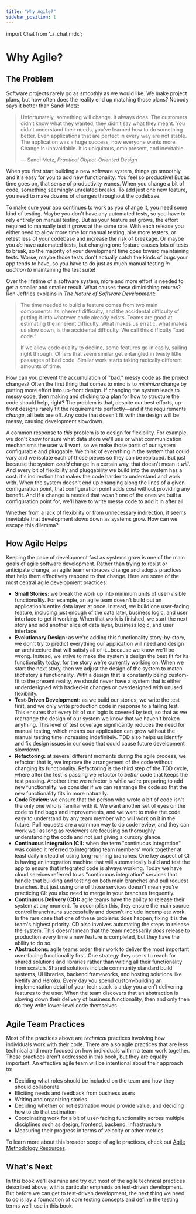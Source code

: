 ```yaml
---
title: "Why Agile?"
sidebar_position: 1
---
```

import Chat from '../_chat.mdx';

# Why Agile?

## The Problem

Software projects rarely go as smoothly as we would like. We make project plans, but how often does the reality end up matching those plans? Nobody says it better than Sandi Metz:

> Unfortunately, something will change. It always does. The customers didn’t know what they wanted, they didn’t say what they meant. You didn’t understand their needs, you’ve learned how to do something better. Even applications that are perfect in every way are not stable. The application was a huge success, now everyone wants more. Change is unavoidable. It is ubiquitous, omnipresent, and inevitable.
>
> — Sandi Metz, *Practical Object-Oriented Design*

When you first start building a new software system, things go smoothly and it's easy for you to add new functionality. You feel so productive! But as time goes on, that sense of productivity wanes. When you change a bit of code, something seemingly-unrelated breaks. To add just one new feature, you need to make dozens of changes throughout the codebase.

To make sure your app continues to work as you change it, you need some kind of testing. Maybe you don't have any automated tests, so you have to rely entirely on manual testing. But as your feature set grows, the effort required to manually test it grows at the same rate. With each release you either need to allow more time for manual testing, hire more testers, or retest less of your codebase and increase the risk of breakage. Or maybe you *do* have automated tests, but changing one feature causes lots of tests to break, so the majority of your development time goes toward maintaining tests. Worse, maybe those tests don't actually catch the kinds of bugs your app tends to have, so you have to do just as much manual testing *in addition to* maintaining the test suite!

Over the lifetime of a software system, more and more effort is needed to get a smaller and smaller result. What causes these diminishing returns? Ron Jeffries explains in _The Nature of Software Development_:

> The time needed to build a feature comes from two main components: its inherent difficulty, and the accidental difficulty of putting it into whatever code already exists. Teams are good at estimating the inherent difficulty. What makes us erratic, what makes us slow down, is the accidental difficulty. We call this difficulty “bad code.”
>
> If we allow code quality to decline, some features go in easily, sailing right through. Others that seem similar get entangled in twisty little passages of bad code. Similar work starts taking radically different amounts of time.

How can you prevent the accumulation of "bad," messy code as the project changes? Often the first thing that comes to mind is to *minimize* change by putting more effort into up-front design. If changing the system leads to messy code, then making and sticking to a plan for how to structure the code should help, right? The problem is that, despite our best efforts, up-front designs rarely fit the requirements perfectly—and if the requirements *change*, all bets are off. Any code that doesn't fit with the design will be messy, causing development slowdown.

A common response to *this* problem is to design for flexibility. For example, we don't know for sure what data store we'll use or what communication mechanisms the user will want, so we make those parts of our system configurable and pluggable. We think of everything in the system that could vary and we isolate each of those pieces so they can be replaced. But just because the system *could* change in a certain way, that doesn't mean it *will*. And every bit of flexibility and pluggability we build into the system has a cost: it's indirection that makes the code harder to understand and work with. When the system doesn't end up changing along the lines of a given configuration point, that configuration point adds cost without providing any benefit. And if a change is needed that *wasn't* one of the ones we built a configuration point for, we'll have to write messy code to add it in after all.

Whether from a lack of flexibility or from unnecessary indirection, it seems inevitable that development slows down as systems grow. How can we escape this dilemma?

## How Agile Helps

Keeping the pace of development fast as systems grow is one of the main goals of agile software development. Rather than trying to resist or anticipate change, an agile team embraces change and adopts practices that help them effectively respond to that change. Here are some of the most central agile development practices:

- **Small Stories:** we break the work up into minimum units of user-visible functionality. For example, an agile team doesn't build out an application's entire data layer at once. Instead, we build one user-facing feature, including just enough of the data later, business logic, and user interface to get it working. When that work is finished, we start the next story and add another slice of data layer, business logic, and user interface.
- **Evolutionary Design:** as we're adding this functionality story-by-story, we don't try to predict everything our application will need and design an architecture that will satisfy all of it…because we know we'll be wrong. Instead, we strive to make the system's design the best fit for its functionality today, for the story we're currently working on. When we start the next story, then we adjust the design of the system to match *that* story's functionality. With a design that is constantly being custom-fit to the present reality, we should never have a system that is either underdesigned with hacked-in changes or overdesigned with unused flexibility.
- **Test-Driven Development:** as we build our stories, we write the test first, and we only write production code in response to a failing test. This ensures that every bit of our logic is covered by test, so that as we rearrange the design of our system we know that we haven't broken anything. This level of test coverage significantly reduces the need for manual testing, which means our application can grow without the manual testing time increasing indefinitely. TDD also helps us identify and fix design issues in our code that could cause future development slowdown.
- **Refactoring:** at several different moments during the agile process, we refactor: that is, we improve the arrangement of the code without changing its functionality. Refactoring is the third step of the TDD cycle, where after the test is passing we refactor to *better* code that keeps the test passing. Another time we refactor is while we're preparing to add new functionality: we consider if we can rearrange the code so that the new functionality fits in more naturally.
- **Code Review:** we ensure that the person who wrote a bit of code isn't the only one who is familiar with it. We want another set of eyes on the code to find bugs and improvements, and we want to make the code easy to understand by any team member who will work on it in the future. Pull requests are a common way to do code review, and they can work well as long as reviewers are focusing on thoroughly understanding the code and not just giving a cursory glance.
- **Continuous Integration (CI):** when the term "continuous integration" was coined it referred to integrating team members' work together at least daily instead of using long-running branches. One key aspect of CI is having an integration machine that will automatically build and test the app to ensure that integrated code is always working. Today we have cloud services referred to as "continuous integration" services that handle that building and testing on both main branches and pull request branches. But just using one of those services doesn't mean you're practicing CI: you also need to merge in your branches frequently.
- **Continuous Delivery (CD):** agile teams have the ability to release their system at any moment. To accomplish this, they ensure the main source control branch runs successfully and doesn't include incomplete work. In the rare case that one of these problems does happen, fixing it is the team's highest priority. CD also involves automating the steps to release the system. This doesn't mean that the team necessarily *does* release to production every time a new feature is completed, but they have the ability to do so.
- **Abstractions:** agile teams order their work to deliver the most important user-facing functionality first. One strategy they use is to reach for shared solutions and libraries rather than writing all their functionality from scratch. Shared solutions include community standard build systems, UI libraries, backend frameworks, and hosting solutions like Netlify and Heroku. Every day you spend custom-building an implementation detail of your tech stack is a day you aren't delivering features to the user. When the team discovers that an abstraction is slowing down their delivery of business functionality, then and only then do they write lower-level code themselves.

## Agile Team Practices

Most of the practices above are *technical* practices involving how individuals work with their code. There are also agile practices that are less technical and more focused on how individuals within a team work together. These practices aren't addressed in this book, but they are equally important. An effective agile team will be intentional about their approach to:

- Deciding what roles should be included on the team and how they should collaborate
- Eliciting needs and feedback from business users
- Writing and organizing stories
- Deciding whether or not estimation would provide value, and deciding how to do that estimation
- Coordinating work for a bit of user-facing functionality across multiple disciplines such as design, frontend, backend, infrastructure
- Measuring their progress in terms of velocity or other metrics

To learn more about this broader scope of agile practices, check out [Agile Methodology Resources](../next-steps.md#agile-methodology).

## What's Next

In this book we'll examine and try out most of the agile technical practices described above, with a particular emphasis on test-driven development. But before we can get to test-driven development, the next thing we need to do is lay a foundation of core testing concepts and define the testing terms we'll use in this book.

<Chat />
